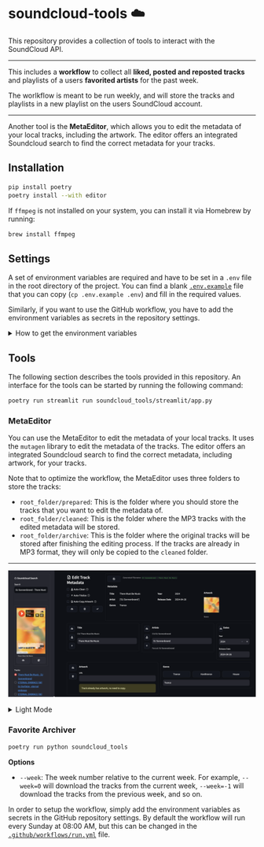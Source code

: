 # soundcloud-tools ☁️

This repository provides a collection of tools to interact with the SoundCloud API.

---

This includes a __workflow__ to collect all __liked, posted and reposted tracks__ and playlists of a users __favorited artists__ for the past week.

The worlkflow is meant to be run weekly, and will store the tracks and playlists in a new playlist on the users SoundCloud account.

---

Another tool is the __MetaEditor__, which allows you to edit the metadata of your local tracks, including the artwork. The editor offers an integrated Soundcloud search to find the correct metadata for your tracks.

## Installation

```bash
pip install poetry
poetry install --with editor
```

If `ffmpeg` is not installed on your system, you can install it via Homebrew by running:

```bash
brew install ffmpeg
```

## Settings

A set of environment variables are required and have to be set in a `.env` file in the root directory of the project.
You can find a blank [`.env.example`](./.env.example) file that you can copy (`cp .env.example .env`) and fill in the required values.

Similarly, if you want to use the GitHub workflow, you have to add the environment variables as secrets in the repository settings.


<details>
<summary>How to get the environment variables</summary>


To get the first three variables, visit your SoundCloud profile, open up the developer tools menu, reload the page and search for `tracks?representation` in the network tab. The `USER_ID` and `CLIENT_ID` can be found in the request url, and the `OAUTH_TOKEN` in the request headers.

![Network Tab](assets/network-1.png)
![Network Tab](assets/network-2.png)


The `DATADOME_CLIENTID` and `SC_A_ID` can be found similarly by creating a new playlist, and extracting that value from the request that is made in the network tab (`POST` to the `/playlists` endpoint).

</details>

## Tools

The following section describes the tools provided in this repository.
An interface for the tools can be started by running the following command:

```bash
poetry run streamlit run soundcloud_tools/streamlit/app.py   
```

### MetaEditor

You can use the MetaEditor to edit the metadata of your local tracks.
It uses the `mutagen` library to edit the metadata of the tracks.
The editor offers an integrated Soundcloud search to find the correct metadata, including artwork, for your tracks.

Note that to optimize the workflow, the MetaEditor uses three folders to store the tracks:

- `root_folder/prepared`: This is the folder where you should store the tracks that you want to edit the metadata of.
- `root_folder/cleaned`: This is the folder where the MP3 tracks with the edited metadata will be stored.
- `root_folder/archive`: This is the folder where the original tracks will be stored after finishing the editing process. If the tracks are already in MP3 format, they will only be copied to the `cleaned` folder.

---

![Meta Editor](assets/meta-editor-dark.png)

<details>
<summary>Light Mode</summary>

![Meta Editor](assets/meta-editor-light.png)

</details>

### Favorite Archiver

```bash
poetry run python soundcloud_tools
```

__Options__

- `--week`: The week number relative to the current week. For example, `--week=0` will download the tracks from the current week, `--week=-1` will download the tracks from the previous week, and so on.


In order to setup the workflow, simply add the environment variables as secrets in the GitHub repository settings. By default the workflow will run every Sunday at 08:00 AM, but this can be changed in the [`.github/workflows/run.yml`](.github/workflows/run.yml) file.

